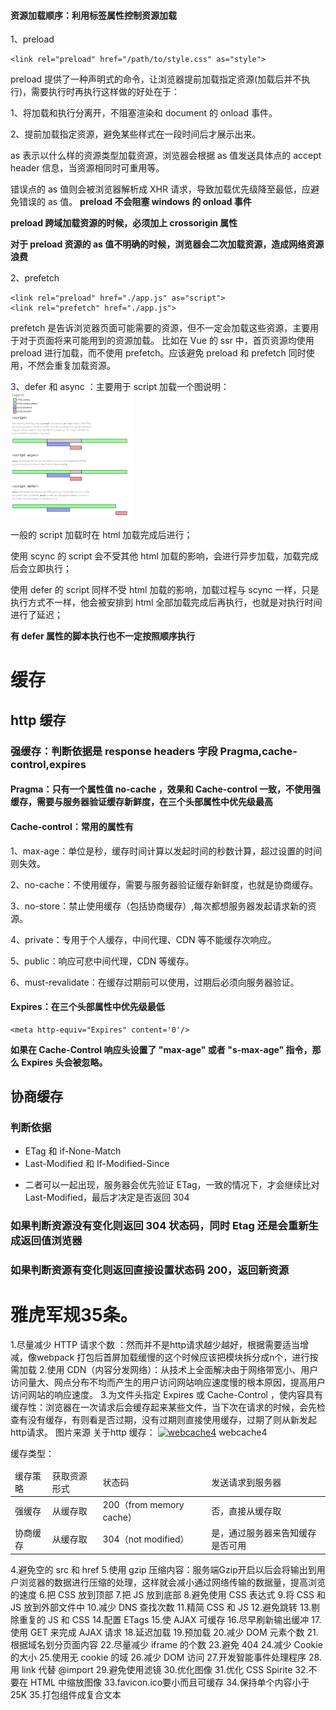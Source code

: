 #### 资源加载顺序：利用标签属性控制资源加载

1、preload

```
<link rel="preload" href="/path/to/style.css" as="style">
```

preload 提供了一种声明式的命令，让浏览器提前加载指定资源(加载后并不执行)，需要执行时再执行这样做的好处在于：

1、将加载和执行分离开，不阻塞渲染和 document 的 onload 事件。

2、提前加载指定资源，避免某些样式在一段时间后才展示出来。

as 表示以什么样的资源类型加载资源，浏览器会根据 as 值发送具体点的 accept header 信息，当资源相同时可重用等。

错误点的 as 值则会被浏览器解析成 XHR 请求，导致加载优先级降至最低，应避免错误的 as 值。 <strong>preload 不会阻塞 windows 的 onload 事件 </strong>

<strong>preload 跨域加载资源的时候，必须加上 crossorigin 属性 </strong>

<strong>对于 preload 资源的 as 值不明确的时候，浏览器会二次加载资源，造成网络资源浪费</strong>

2、prefetch

```
<link rel="preload" href="./app.js" as="script">
<link rel="prefetch" href="./app.js">
```

prefetch 是告诉浏览器页面可能需要的资源，但不一定会加载这些资源，主要用于对于页面将来可能用到的资源加载。 比如在 Vue 的 ssr 中，首页资源均使用 preload 进行加载，而不使用 prefetch。应该避免 preload 和 prefetch 同时使用，不然会重复加载资源。

3、defer 和 async ：主要用于 script 加载一个图说明： <img src='https://github.com/smxyzb/blog/blob/master/img/2151798436-59da4801c6772_articlex.png' style='height:200px;'>

一般的 script 加载时在 html 加载完成后进行；

使用 scync 的 script 会不受其他 html 加载的影响，会进行异步加载，加载完成后会立即执行；

使用 defer 的 script 同样不受 html 加载的影响，加载过程与 scync 一样，只是执行方式不一样，他会被安排到 html 全部加载完成后再执行，也就是对执行时间进行了延迟；

<strong>有 defer 属性的脚本执行也不一定按照顺序执行</strong>

# 缓存

## http 缓存

### 强缓存：判断依据是 response headers 字段 Pragma,cache-control,expires

#### Pragma：只有一个属性值 no-cache ，效果和 Cache-control 一致，不使用强缓存，需要与服务器验证缓存新鲜度，在三个头部属性中优先级最高

#### Cache-control：常用的属性有

1、max-age：单位是秒，缓存时间计算以发起时间的秒数计算，超过设置的时间则失效。

2、no-cache：不使用缓存，需要与服务器验证缓存新鲜度，也就是协商缓存。

3、no-store：禁止使用缓存（包括协商缓存）,每次都想服务器发起请求新的资源。

4、private：专用于个人缓存，中间代理、CDN 等不能缓存次响应。

5、public：响应可悲中间代理，CDN 等缓存。

6、must-revalidate：在缓存过期前可以使用，过期后必须向服务器验证。

#### Expires：在三个头部属性中优先级最低

```
<meta http-equiv="Expires" content='0'/>
```

<strong>如果在 Cache-Control 响应头设置了 "max-age" 或者 "s-max-age" 指令，那么 Expires 头会被忽略。</strong>

## 协商缓存

### 判断依据

-   ETag 和 if-None-Match
-   Last-Modified 和 If-Modified-Since

*   二者可以一起出现，服务器会优先验证 ETag，一致的情况下，才会继续比对 Last-Modified，最后才决定是否返回 304

### 如果判断资源没有变化则返回 304 状态码，同时 Etag 还是会重新生成返回值浏览器

### 如果判断资源有变化则返回直接设置状态码 200，返回新资源


# 雅虎军规35条。
1.尽量减少 HTTP 请求个数 ：然而并不是http请求越少越好，根据需要适当增减，像webpack 打包后首屏加载缓慢的这个时候应该把模块拆分成n个，进行按需加载
2.使用 CDN（内容分发网络）：从技术上全面解决由于网络带宽小、用户访问量大、网点分布不均而产生的用户访问网站响应速度慢的根本原因，提高用户访问网站的响应速度。
3.为文件头指定 Expires 或 Cache-Control ，使内容具有缓存性：浏览器在一次请求后会缓存起来某些文件，当下次在请求的时候，会先检查有没有缓存，有则看是否过期，没有过期则直接使用缓存，过期了则从新发起http请求。 图片来源
关于http 缓存：
<a target="_blank" rel="noopener noreferrer" href="https://user-images.githubusercontent.com/17971650/44627343-dd52a100-a95e-11e8-9bae-816afdb5d41d.png"><img src="https://user-images.githubusercontent.com/17971650/44627343-dd52a100-a95e-11e8-9bae-816afdb5d41d.png" alt="webcache4" style="max-width:100%;"></a>
webcache4

缓存类型：
<table>
	<thead><tr><td>缓存策略</td><td>获取资源形式</td><td>状态码</td><td>发送请求到服务器</td></tr></thead>
	<tbody>
		<tr><td>强缓存</td><td>从缓存取</td><td>200（from memory cache）</td><td>否，直接从缓存取</td></tr>
		<tr><td>协商缓存</td><td>从缓存取</td><td>304（not modified）</td><td>是，通过服务器来告知缓存是否可用</td></tr>
	</tbody>
</table>
4.避免空的 src 和 href
5.使用 gzip 压缩内容：服务端Gzip开启以后会将输出到用户浏览器的数据进行压缩的处理，这样就会减小通过网络传输的数据量，提高浏览的速度
6.把 CSS 放到顶部
7.把 JS 放到底部
8.避免使用 CSS 表达式
9.将 CSS 和 JS 放到外部文件中
10.减少 DNS 查找次数
11.精简 CSS 和 JS
12.避免跳转
13.剔除重复的 JS 和 CSS
14.配置 ETags
15.使 AJAX 可缓存
16.尽早刷新输出缓冲
17.使用 GET 来完成 AJAX 请求
18.延迟加载
19.预加载
20.减少 DOM 元素个数
21.根据域名划分页面内容
22.尽量减少 iframe 的个数
23.避免 404
24.减少 Cookie 的大小
25.使用无 cookie 的域
26.减少 DOM 访问
27.开发智能事件处理程序
28.用 link 代替 @import
29.避免使用滤镜
30.优化图像
31.优化 CSS Spirite
32.不要在 HTML 中缩放图像
33.favicon.ico要小而且可缓存
34.保持单个内容小于25K
35.打包组件成复合文本